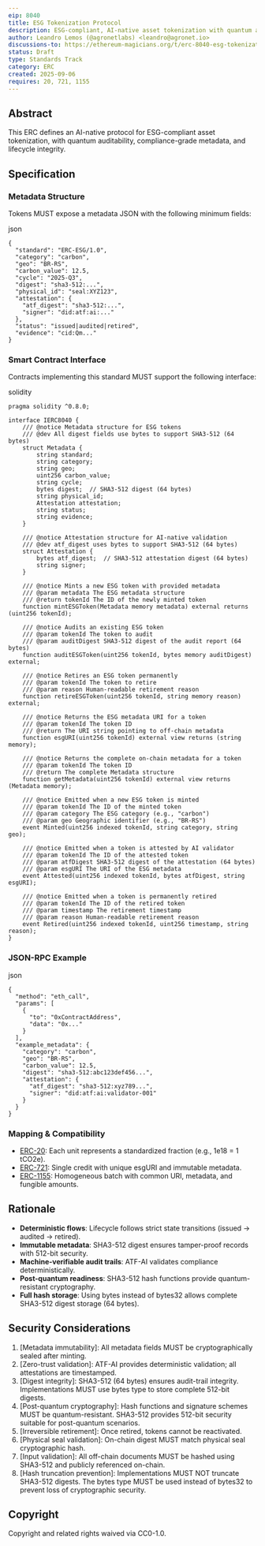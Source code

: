 ```yaml
---
eip: 8040
title: ESG Tokenization Protocol
description: ESG-compliant, AI-native asset tokenization with quantum auditability and lifecycle integrity.
author: Leandro Lemos (@agronetlabs) <leandro@agronet.io>
discussions-to: https://ethereum-magicians.org/t/erc-8040-esg-tokenization-protocol/25846
status: Draft
type: Standards Track
category: ERC
created: 2025-09-06
requires: 20, 721, 1155
---
```


## Abstract

This ERC defines an AI-native protocol for ESG-compliant asset tokenization, with quantum auditability, compliance-grade metadata, and lifecycle integrity.

## Specification

### Metadata Structure

Tokens MUST expose a metadata JSON with the following minimum fields:

json

```
{
  "standard": "ERC-ESG/1.0",
  "category": "carbon",
  "geo": "BR-RS",
  "carbon_value": 12.5,
  "cycle": "2025-Q3",
  "digest": "sha3-512:...",
  "physical_id": "seal:XYZ123",
  "attestation": {
    "atf_digest": "sha3-512:...",
    "signer": "did:atf:ai:..."
  },
  "status": "issued|audited|retired",
  "evidence": "cid:Qm..."
}
```

### Smart Contract Interface

Contracts implementing this standard MUST support the following interface:

solidity

```
pragma solidity ^0.8.0;

interface IERC8040 {
    /// @notice Metadata structure for ESG tokens
    /// @dev All digest fields use bytes to support SHA3-512 (64 bytes)
    struct Metadata {
        string standard;
        string category;
        string geo;
        uint256 carbon_value;
        string cycle;
        bytes digest;  // SHA3-512 digest (64 bytes)
        string physical_id;
        Attestation attestation;
        string status;
        string evidence;
    }
    
    /// @notice Attestation structure for AI-native validation
    /// @dev atf_digest uses bytes to support SHA3-512 (64 bytes)
    struct Attestation {
        bytes atf_digest;  // SHA3-512 attestation digest (64 bytes)
        string signer;
    }
    
    /// @notice Mints a new ESG token with provided metadata
    /// @param metadata The ESG metadata structure
    /// @return tokenId The ID of the newly minted token
    function mintESGToken(Metadata memory metadata) external returns (uint256 tokenId);
    
    /// @notice Audits an existing ESG token
    /// @param tokenId The token to audit
    /// @param auditDigest SHA3-512 digest of the audit report (64 bytes)
    function auditESGToken(uint256 tokenId, bytes memory auditDigest) external;
    
    /// @notice Retires an ESG token permanently
    /// @param tokenId The token to retire
    /// @param reason Human-readable retirement reason
    function retireESGToken(uint256 tokenId, string memory reason) external;
    
    /// @notice Returns the ESG metadata URI for a token
    /// @param tokenId The token ID
    /// @return The URI string pointing to off-chain metadata
    function esgURI(uint256 tokenId) external view returns (string memory);
    
    /// @notice Returns the complete on-chain metadata for a token
    /// @param tokenId The token ID
    /// @return The complete Metadata structure
    function getMetadata(uint256 tokenId) external view returns (Metadata memory);
    
    /// @notice Emitted when a new ESG token is minted
    /// @param tokenId The ID of the minted token
    /// @param category The ESG category (e.g., "carbon")
    /// @param geo Geographic identifier (e.g., "BR-RS")
    event Minted(uint256 indexed tokenId, string category, string geo);
    
    /// @notice Emitted when a token is attested by AI validator
    /// @param tokenId The ID of the attested token
    /// @param atfDigest SHA3-512 digest of the attestation (64 bytes)
    /// @param esgURI The URI of the ESG metadata
    event Attested(uint256 indexed tokenId, bytes atfDigest, string esgURI);
    
    /// @notice Emitted when a token is permanently retired
    /// @param tokenId The ID of the retired token
    /// @param timestamp The retirement timestamp
    /// @param reason Human-readable retirement reason
    event Retired(uint256 indexed tokenId, uint256 timestamp, string reason);
}
```

### JSON-RPC Example

json

```
{
  "method": "eth_call",
  "params": [
    {
      "to": "0xContractAddress",
      "data": "0x..."
    }
  ],
  "example_metadata": {
    "category": "carbon",
    "geo": "BR-RS",
    "carbon_value": 12.5,
    "digest": "sha3-512:abc123def456...",
    "attestation": {
      "atf_digest": "sha3-512:xyz789...",
      "signer": "did:atf:ai:validator-001"
    }
  }
}
```

### Mapping & Compatibility

- [ERC-20](./eip-20.md): Each unit represents a standardized fraction (e.g., 1e18 = 1 tCO2e).
- [ERC-721](./eip-721.md): Single credit with unique esgURI and immutable metadata.
- [ERC-1155](./eip-1155.md): Homogeneous batch with common URI, metadata, and fungible amounts.

## Rationale

- **Deterministic flows**: Lifecycle follows strict state transitions (issued → audited → retired).
- **Immutable metadata**: SHA3-512 digest ensures tamper-proof records with 512-bit security.
- **Machine-verifiable audit trails**: ATF-AI validates compliance deterministically.
- **Post-quantum readiness**: SHA3-512 hash functions provide quantum-resistant cryptography.
- **Full hash storage**: Using bytes instead of bytes32 allows complete SHA3-512 digest storage (64 bytes).

## Security Considerations

1. [Metadata immutability]: All metadata fields MUST be cryptographically sealed after minting.
2. [Zero-trust validation]: ATF-AI provides deterministic validation; all attestations are timestamped.
3. [Digest integrity]: SHA3-512 (64 bytes) ensures audit-trail integrity. Implementations MUST use bytes type to store complete 512-bit digests.
4. [Post-quantum cryptography]: Hash functions and signature schemes MUST be quantum-resistant. SHA3-512 provides 512-bit security suitable for post-quantum scenarios.
5. [Irreversible retirement]: Once retired, tokens cannot be reactivated.
6. [Physical seal validation]: On-chain digest MUST match physical seal cryptographic hash.
7. [Input validation]: All off-chain documents MUST be hashed using SHA3-512 and publicly referenced on-chain.
8. [Hash truncation prevention]: Implementations MUST NOT truncate SHA3-512 digests. The bytes type MUST be used instead of bytes32 to prevent loss of cryptographic security.

## Copyright

Copyright and related rights waived via CC0-1.0.
